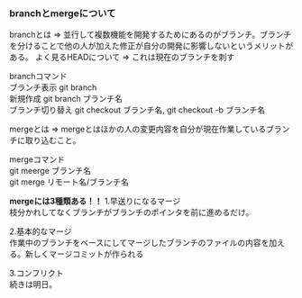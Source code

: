 ### branchとmergeについて

branchとは => 並行して複数機能を開発するためにあるのがブランチ。ブランチを分けることで他の人が加えた修正が自分の開発に影響しないというメリットがある。
よく見るHEADについて => これは現在のブランチを刺す

branchコマンド<br>
ブランチ表示 git branch  
新規作成 git branch ブランチ名  
ブランチ切り替え git checkout ブランチ名, git checkout -b ブランチ名

mergeとは => mergeとはほかの人の変更内容を自分が現在作業しているブランチに取り込むこと。

mergeコマンド<br>
git meerge ブランチ名  
git merge リモート名/ブランチ名  

<strong>mergeには3種類ある！！</strong>
1.早送りになるマージ  
枝分かれしてなくブランチがブランチのポインタを前に進めるだけ。

2.基本的なマージ  
作業中のブランチをベースにしてマージしたブランチのファイルの内容を加える。新しくマージコミットが作られる

3.コンフリクト  
続きは明日。
